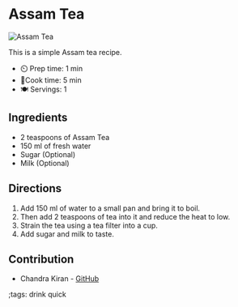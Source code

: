 # Assam Tea

![Assam Tea](pix/assam-tea.webp)

This is a simple Assam tea recipe.

- ⏲️ Prep time: 1 min
- 🍳Cook time: 5 min
- 🍽️ Servings: 1

## Ingredients

- 2 teaspoons of Assam Tea
- 150 ml of fresh water
- Sugar (Optional)
- Milk (Optional)

## Directions

1. Add 150 ml of water to a small pan and bring it to boil.
2. Then add 2 teaspoons of tea into it and reduce the heat to low.
3. Strain the tea using a tea filter into a cup.
4. Add sugar and milk to taste.


## Contribution

- Chandra Kiran - [GitHub](https://github.com/ackr-8)

;tags: drink quick
